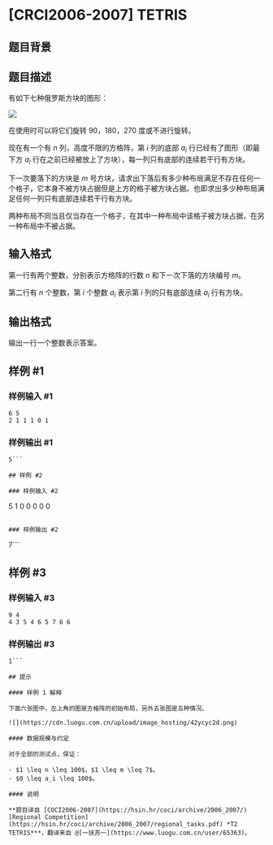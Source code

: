 # [CRCI2006-2007] TETRIS

## 题目背景



## 题目描述

有如下七种俄罗斯方块的图形：

![](https://cdn.luogu.com.cn/upload/image_hosting/5p1l1cba.png)

在使用时可以将它们旋转 $90$，$180$，$270$ 度或不进行旋转。

现在有一个有 $n$ 列，高度不限的方格阵，第 $i$ 列的底部 $a_i$ 行已经有了图形（即最下方 $a_i$ 行在之前已经被放上了方块），每一列只有底部的连续若干行有方块。

下一次要落下的方块是 $m$ 号方块，请求出下落后有多少种布局满足不存在任何一个格子，它本身不被方块占据但是上方的格子被方块占据。也即求出多少种布局满足任何一列只有底部连续若干行有方块。

两种布局不同当且仅当存在一个格子，在其中一种布局中该格子被方块占据，在另一种布局中不被占据。

## 输入格式

第一行有两个整数，分别表示方格阵的行数 $n$ 和下一次下落的方块编号 $m$。

第二行有 $n$ 个整数，第 $i$ 个整数 $a_i$ 表示第 $i$ 列的只有底部连续 $a_i$ 行有方块。

## 输出格式

输出一行一个整数表示答案。

## 样例 #1

### 样例输入 #1
```
6 5
2 1 1 1 0 1
```

### 样例输出 #1

```
5```

## 样例 #2

### 样例输入 #2
```
5 1
0 0 0 0 0
```

### 样例输出 #2

```
7```

## 样例 #3

### 样例输入 #3
```
9 4
4 3 5 4 6 5 7 6 6
```

### 样例输出 #3

```
1```

## 提示

#### 样例 1 解释

下面六张图中，左上角的图是方格阵的初始布局，另外五张图是五种情况。

![](https://cdn.luogu.com.cn/upload/image_hosting/42ycyc2d.png)

#### 数据规模与约定

对于全部的测试点，保证：

- $1 \leq n \leq 100$，$1 \leq m \leq 7$。
- $0 \leq a_i \leq 100$。

#### 说明

**题目译自 [COCI2006-2007](https://hsin.hr/coci/archive/2006_2007/) [Regional Competition](https://hsin.hr/coci/archive/2006_2007/regional_tasks.pdf) *T2 TETRIS***，翻译来自 @[一扶苏一](https://www.luogu.com.cn/user/65363)。
